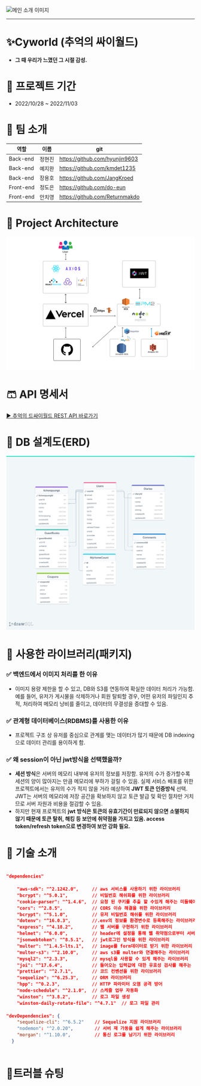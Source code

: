 ![메인 소개 이미지](https://qportminiprojectmini.s3.ap-northeast-2.amazonaws.com/sample/%EC%8B%B8%EC%9D%B4%EC%9B%94%EB%93%9C+%EB%A9%94%EC%9D%B8.png)

---------------------------

# ✨Cyworld (추억의 싸이월드)

- **그 때 우리가 느꼈던 그 시절 감성.**

# 📆 프로젝트 기간

- 2022/10/28 ~ 2022/11/03

# 👒 팀 소개
| 역할 | 이름 | git |
| ------ | -- | ----|
| Back-end | 정현진 | https://github.com/hyunjin9603|
| Back-end | 예지완 | https://github.com/kmdet1235|
| Back-end | 장용호 | https://github.com/JangKroed|
| Front-end | 정도은 | https://github.com/do-eun|
| Front-end | 안치영 | https://github.com/Returnmakdo|  


# 👔 Project Architecture

![아키텍처](./img/architecture.png)


# 🩳 API 명세서
[▶ 추억의 드싸이월드 REST API 바로가기](https://www.notion.so/05a9b7f3797647bbba6acfddfcf93a8c?v=f9309d1483704ed7b90d09d77e70a2f7)

# 🧦 DB 설계도(ERD)
![erd최최치최최최최최최최치ㅗ치ㅚ최최최최종](./img/drawSQL-export-2022-11-02_22_07.png)



# 👟 사용한 라이브러리(패키지)


### ✅ 백엔드에서 이미지 처리를 한 이유

- 이미지 용량 제한을 할 수 있고, DB와 S3를 연동하여 확실한 데이터 처리가 가능함. 예를 들어, 유저가 게시물을 삭제하거나 회원 탈퇴할 경우, 어떤 유저의 파일인지 추적, 처리하여 메모리 낭비를 줄이고, 데이터의 무결성을 증대할 수 있음.



### ✅ 관계형 데이터베이스(RDBMS)를 사용한 이유

- 프로젝트 구조 상 유저를 중심으로 관계를 맺는 데이터가 많기 때문에 DB indexing으로 데이터 관리를 용이하게 함.



### ✅ 왜 session이 아닌 jwt방식을 선택했을까?

- **세션 방식**은 서버의 메모리 내부에 유저의 정보를 저장함. 유저의 수가 증가할수록 세션의 양이 많아지는 만큼 메모리에 부하가 걸릴 수 있음. 실제 서비스 배포를 위한 프로젝트에서는 유저의 수가 적지 않을 거라 예상하여 **JWT 토큰 인증방식** 선택. JWT는 서버의 메모리에 저장 공간을 확보하지 않고 토큰 발급 및 확인 절차만 거치므로 서버 자원과 비용을 절감할 수 있음.
- 하지만 현재 프로젝트의 **jwt 방식은 토큰의 유효기간이 만료되지 않으면 소멸하지 않기 때문에 토큰 탈취, 해킹 등 보안에 취약점을 가지고 있음. access token/refresh token으로 변경하여 보안 강화 필요.**

# 💍 기술 소개

```json

"dependencies"
	
    "aws-sdk": "^2.1242.0",     // aws 서비스를 사용하기 위한 라이브러리
    "bcrypt": "^5.0.1",         // 비밀번호 해쉬화를 위한 라이브러리
    "cookie-parser": "^1.4.6",  // 요청 된 쿠키를 추출 할 수있게 해주는 미들웨어
    "cors": "^2.8.5",           // CORS 이슈 해결을 위한 라이브러리
    "bcrypt": "^5.1.0",         // 유저 비밀번호 해쉬를 위한 라이브러리
    "dotenv": "^16.0.3",        //.env의 정보를 환경변수로 등록해주는 라이브러리
    "express": "^4.18.2",       // 웹 서버를 구현하기 위한 라이브러리
    "helmet": "^6.0.0",         // header에 설정을 통해 웹 취약점으로부터 서버 보호
    "jsonwebtoken": "^8.5.1",   // jwt로그인 방식을 위한 라이브러리
    "multer": "^1.4.5-lts.1",   // image를 form데이터로 받기 위한 라이브러리
    "multer-s3": "^2.10.0",     // aws s3를 multer와 연결해주는 라이브러리
    "mysql2": "^2.3.3",         // mysql을 사용할 수 있게 해주는 라이브러리
    "joi": "^17.6.4",           // 들어오는 입력값에 대한 유효성 검사를 해주는 
    "prettier": "^2.7.1",       // 코드 컨벤션을 위한 라이브러리
    "sequelize": "^6.25.3",     // ORM 라이브러리
    "hpp": "^0.2.3",            // HTTP 파라미터 오염 공격 방어
    "node-schedule": "^2.1.0",  // 스케쥴 업무 자동화
    "winston": "^3.8.2",        // 로그 파일 생성
    "winston-daily-rotate-file": "^4.7.1"  // 로그 파일 관리

"devDependencies": {
    "sequelize-cli": "^6.5.2"    // Sequelize 지원 라이브러리
    "nodemon": "^2.0.20",        // 서버 재 가동을 쉽게 해주는 라이브러리
    "morgan": "^1.10.0",         // 통신 로그를 남기기 위한 라이브러리
  }
  
```

# 💎트러블 슈팅


